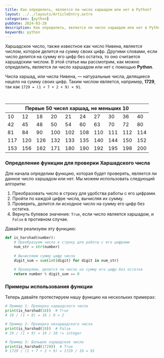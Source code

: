 ```yaml
---
title: Как определить, является ли число харшадом или нет в Python?
layout: ../../layouts/ArticleEntry.astro
categories: [python]
pubDate: 2024-03-28
description: Как определить, является ли число харшадом или нет в Python?
keywords: python
---
```


Харшадское число, также известное как число Нивена, является числом, которое делится на сумму своих цифр. Другими словами, если число делится на сумму его цифр без остатка, то оно считается харшадским числом. В этой статье мы рассмотрим, как можно определить, является ли число харшадом или нет с помощью **Python**.

Числа харшад, или числа Нивена, — натуральные числа, делящиеся нацело на сумму своих цифр.
Таким числом является, например, **1729**, так как `1729 = (1 + 7 + 2 + 9) × 91`.

<br>

<table width="100%">
  <thead>
    <tr>
      <th colspan="10">Первые 50 чисел харшад, не меньших 10</th>
    </tr>
  </thead>
  <tbody>
      <tr>
          <td>10</td>
          <td>12</td>
          <td>18</td>
          <td>20</td>
          <td>21</td>
          <td>24</td>
          <td>27</td>
          <td>30</td>
          <td>36</td>
          <td>40</td>
      </tr>
      <tr>
          <td>42</td>
          <td>45</td>
          <td>48</td>
          <td>50</td>
          <td>54</td>
          <td>60</td>
          <td>63</td>
          <td>70</td>
          <td>72</td>
          <td>80</td>
      </tr>
      <tr>
          <td>81</td>
          <td>84</td>
          <td>90</td>
          <td>100</td>
          <td>102</td>
          <td>108</td>
          <td>110</td>
          <td>111</td>
          <td>112</td>
          <td>114</td>
      </tr>
      <tr>
          <td>117</td>
          <td>120</td>
          <td>126</td>
          <td>132</td>
          <td>133</td>
          <td>135</td>
          <td>140</td>
          <td>144</td>
          <td>150</td>
          <td>152</td>
      </tr>
      <tr>
          <td>153</td>
          <td>156</td>
          <td>162</td>
          <td>171</td>
          <td>180</td>
          <td>190</td>
          <td>192</td>
          <td>195</td>
          <td>198</td>
          <td>200</td>
      </tr>
  </tbody>
</table>

### Определение функции для проверки Харшадского числа

Для начала определим функцию, которая будет проверять, является ли данное число харшадом или нет. Мы можем использовать следующий алгоритм:

1. Преобразовать число в строку для удобства работы с его цифрами.
2. Пройти по каждой цифре числа, вычисляя их сумму.
3. Проверить, делится ли исходное число на сумму его цифр без остатка.
4. Вернуть булевое значение: `True`, если число является харшадом, и `False` в противном случае.

Давайте реализуем эту функцию:

```python
def is_harshad(number):
    # Преобразуем число в строку для работы с его цифрами
    num_str = str(number)
    
    # Вычисляем сумму цифр числа
    digit_sum = sum(int(digit) for digit in num_str)
    
    # Проверяем, делится ли число на сумму его цифр без остатка
    return number % digit_sum == 0
```

### Примеры использования функции

Теперь давайте протестируем нашу функцию на нескольких примерах:

```python
# Пример 1: Проверка харшадского числа
print(is_harshad(18))  # True
# 18 / (1 + 8) = 18 / 9 = 2

# Пример 2: Проверка нехаршадского числа
print(is_harshad(19))  # False
# 19 / (1 + 9) = 19 / 10 != integer

# Пример 3: Большое харшадское число
print(is_harshad(1729))  # True
# 1729 / (1 + 7 + 2 + 9) = 1729 / 19 = 91
```

